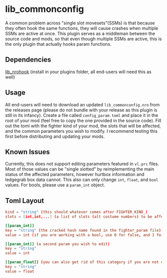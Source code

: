 # lib_commonconfig

A common problem across "single slot movesets"(SSMs) is that because they often hook the same functions, they will cause crashes when multiple SSMs are active at once. This plugin serves as a middleman between the source code and mods, so that even though multiple SSMs are active, this is the only plugin that actually hooks param functions.

## Dependencies
[lib_nrohook](https://github.com/ultimate-research/nro-hook-plugin/releases) (install in your plugins folder, all end-users will need this as well)

## Usage
All end-users will need to download an updated `lib_commonconfig.nro` from the releases page (please do not bundle with your release as this plugin is still in its infancy). Create a file called `config_param.toml` and place it in the root of your mod (feel free to copy the one provided in the source code). Fill out the toml with the fighter kind of your mod, the slots that will be affected, and the common parameters you wish to modify. I recommend testing this first before distributing and updating your mods.

## Known Issues
Currently, this does not support editing parameters featured in `vl.prc` files. Most of those values can be "single slotted" by reimplementing the main status of the affected parameters, however hurtbox information and ledgegrab box data cannot.
This also can only change `int`, `float`, and `bool` values. For bools, please use a `param_int` object.

## Toml Layout

```toml
kind = "string" (this should whatever comes after FIGHTER_KIND_)
slots = [int,int,...] (a list of slots (alt costume numbers) to be affected)

[[param_int]]
key = "string" (the cracked hash name found in the fighter_param file)
value = int (if you are working with a bool, use 0 for false, and 1 for true)

[[param_int]] (a second param you wish to edit)
key = "string" 
value = int 

[[param_float]] (you can also get rid of this category if you are not editing floats. Same goes for ints)
key = "string"
value = float
```